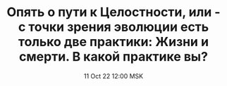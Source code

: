 ---
title: "Опять о пути к Целостности, или - с точки зрения эволюции есть только две практики: Жизни и смерти. В какой практике вы?"
date: "11 Oct 22 12:00 MSK"
draft: false
speakers: ["evgeniy-belyakov"]
---